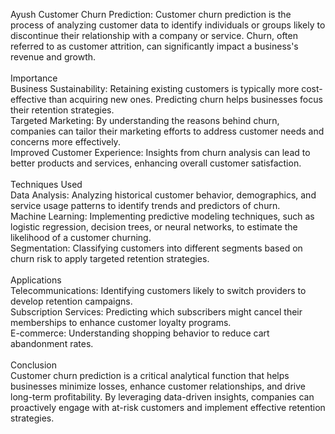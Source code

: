 Ayush
Customer Churn Prediction: Customer churn prediction is the process of analyzing customer data to identify individuals or groups likely to discontinue their relationship with a company or service. Churn, often referred to as customer attrition, can significantly impact a business's revenue and growth.<br>
<br>
Importance<br>
Business Sustainability: Retaining existing customers is typically more cost-effective than acquiring new ones. Predicting churn helps businesses focus their retention strategies.<br >
Targeted Marketing: By understanding the reasons behind churn, companies can tailor their marketing efforts to address customer needs and concerns more effectively.<br>
Improved Customer Experience: Insights from churn analysis can lead to better products and services, enhancing overall customer satisfaction.<br>
<br>
Techniques Used<br>
Data Analysis: Analyzing historical customer behavior, demographics, and service usage patterns to identify trends and predictors of churn.<br>
Machine Learning: Implementing predictive modeling techniques, such as logistic regression, decision trees, or neural networks, to estimate the likelihood of a customer churning.<br>
Segmentation: Classifying customers into different segments based on churn risk to apply targeted retention strategies.<br>
<br>
Applications<br>
Telecommunications: Identifying customers likely to switch providers to develop retention campaigns.<br>
Subscription Services: Predicting which subscribers might cancel their memberships to enhance customer loyalty programs.<br>
E-commerce: Understanding shopping behavior to reduce cart abandonment rates.<br>
<br>
Conclusion<br>
Customer churn prediction is a critical analytical function that helps businesses minimize losses, enhance customer relationships, and drive long-term profitability. By leveraging data-driven insights, companies can proactively engage with at-risk customers and implement effective retention strategies.
